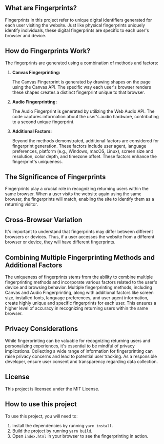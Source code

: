## What are Fingerprints?

Fingerprints in this project refer to unique digital identifiers generated for each user visiting the website. Just like physical fingerprints uniquely identify individuals, these digital fingerprints are specific to each user's browser and device.

## How do Fingerprints Work?

The fingerprints are generated using a combination of methods and factors:

1. **Canvas Fingerprinting:**

   The Canvas Fingerprint is generated by drawing shapes on the page using the Canvas API. The specific way each user's browser renders these shapes creates a distinct fingerprint unique to that browser.

2. **Audio Fingerprinting:**

   The Audio Fingerprint is generated by utilizing the Web Audio API. The code captures information about the user's audio hardware, contributing to a second unique fingerprint.

3. **Additional Factors:**

   Beyond the methods demonstrated, additional factors are considered for fingerprint generation. These factors include user agent, language preferences, platform (e.g., Windows, macOS, Linux), screen size and resolution, color depth, and timezone offset. These factors enhance the fingerprint's uniqueness.

## The Significance of Fingerprints

Fingerprints play a crucial role in recognizing returning users within the same browser. When a user visits the website again using the same browser, the fingerprints will match, enabling the site to identify them as a returning visitor.

## Cross-Browser Variation

It's important to understand that fingerprints may differ between different browsers or devices. Thus, if a user accesses the website from a different browser or device, they will have different fingerprints.

## Combining Multiple Fingerprinting Methods and Additional Factors

The uniqueness of fingerprints stems from the ability to combine multiple fingerprinting methods and incorporate various factors related to the user's device and browsing behavior. Multiple fingerprinting methods, including Canvas and Audio Fingerprinting, along with additional factors like screen size, installed fonts, language preferences, and user agent information, create highly unique and specific fingerprints for each user. This ensures a higher level of accuracy in recognizing returning users within the same browser.


## Privacy Considerations

While fingerprinting can be valuable for recognizing returning users and personalizing experiences, it's essential to be mindful of privacy implications. Collecting a wide range of information for fingerprinting can raise privacy concerns and lead to potential user tracking. As a responsible developer, ensure user consent and transparency regarding data collection.

## License

This project is licensed under the MIT License.


## How to use this project

To use this project, you will need to:

1. Install the dependencies by running `yarn install`.
2. Build the project by running `yarn build`.
3. Open `index.html` in your browser to see the fingerprinting in action.